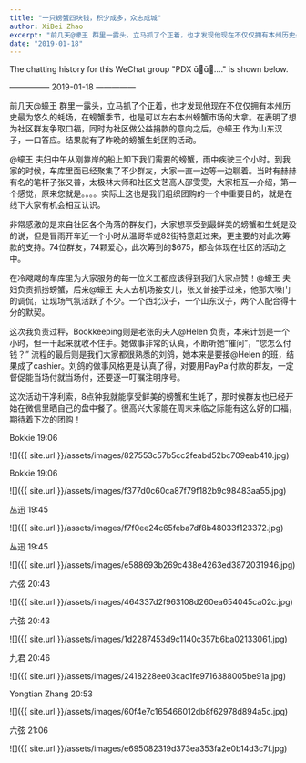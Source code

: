 ```yaml
---
title: "一只螃蟹四块钱，积少成多，众志成城"
author: XiBei Zhao
excerpt: "前几天@蠔王 群里一露头，立马抓了个正着，也才发现他现在不仅仅拥有本州历史最为悠久的蚝场，在螃蟹季节，也是可以左右本州螃蟹市场的大拿。在表明了想为社区群友争取口福，同时为社区做公益捐款的意向之后，@蠔王 作为山东汉子，一口答应。结果就有了昨晚的螃蟹生蚝团购活动。非常感激的是来自社区各个角落的群友们，大家想享受到最鲜美的螃蟹和生蚝是没的说，但是冒雨开车近一个小时从温哥华或82街特意赶过来，更主要的对此次筹款的支持。74位群友，74颗爱心，此次筹到的$795，都会体现在社区的活动之中。"
date: "2019-01-18"
---
```


The chatting history for this WeChat group "PDX 🦀️...." is shown below.

—————  2019-01-18  —————

前几天@蠔王 群里一露头，立马抓了个正着，也才发现他现在不仅仅拥有本州历史最为悠久的蚝场，在螃蟹季节，也是可以左右本州螃蟹市场的大拿。在表明了想为社区群友争取口福，同时为社区做公益捐款的意向之后，@蠔王 作为山东汉子，一口答应。结果就有了昨晚的螃蟹生蚝团购活动。

@蠔王 夫妇中午从刚靠岸的船上卸下我们需要的螃蟹，雨中疾驶三个小时。到我家的时候，车库里面已经聚集了不少群友，大家一直一边等一边聊着。当时有赫赫有名的笔杆子张又普，太极林大师和社区文艺高人邵雯雯，大家相互一介绍，第一个感觉，原来您就是。。。。实际上这也是我们组织团购的一个中重要目的，就是在线下大家有机会相互认识。

非常感激的是来自社区各个角落的群友们，大家想享受到最鲜美的螃蟹和生蚝是没的说，但是冒雨开车近一个小时从温哥华或82街特意赶过来，更主要的对此次筹款的支持。74位群友，74颗爱心，此次筹到的$675，都会体现在社区的活动之中。

在冷飕飕的车库里为大家服务的每一位义工都应该得到我们大家点赞！@蠔王 夫妇负责抓捞螃蟹，后来@蠔王 夫人去机场接女儿，张又普接手过来，他那大嗓门的调侃，让现场气氛活跃了不少。一个西北汉子，一个山东汉子，两个人配合得十分的默契。

这次我负责过秤，Bookkeeping则是老张的夫人@Helen 负责，本来计划是一个小时，但一干起来就收不住手。她做事非常的认真，不断听她“催问”，“您怎么付钱？” 流程的最后则是我们大家都很熟悉的刘鸽，她本来是要接@Helen 的班，结果成了cashier。刘鸽的做事风格更是认真了得，对要用PayPal付款的群友，一定督促能当场付就当场付，还要逐一叮嘱注明序号。

这次活动干净利索，8点钟我就能享受鲜美的螃蟹和生蚝了，那时候群友也已经开始在微信里晒自己的盘中餐了。很高兴大家能在周末来临之际能有这么好的口福，期待着下次的团购！

Bokkie  19:06

![]({{ site.url }}/assets/images/827553c57b5cc2feabd52bc709eab410.jpg)

Bokkie  19:06

![]({{ site.url }}/assets/images/f377d0c60ca87f79f182b9c98483aa55.jpg)

丛迅  19:45

![]({{ site.url }}/assets/images/f7f0ee24c65feba7df8b48033f123372.jpg)

丛迅  19:45

![]({{ site.url }}/assets/images/e588693b269c438e4263ed3872031946.jpg)

六弦  20:43

![]({{ site.url }}/assets/images/464337d2f963108d260ea654045ca02c.jpg)

六弦  20:43

![]({{ site.url }}/assets/images/1d2287453d9c1140c357b6ba02133061.jpg)

九君  20:46

![]({{ site.url }}/assets/images/2418228ee03cac1fe9716388005be91a.jpg)

Yongtian Zhang  20:53

![]({{ site.url }}/assets/images/60f4e7c165466012db8f62978d894a5c.jpg)

六弦  21:06

![]({{ site.url }}/assets/images/e695082319d373ea353fa2e0b14d3c7f.jpg)
